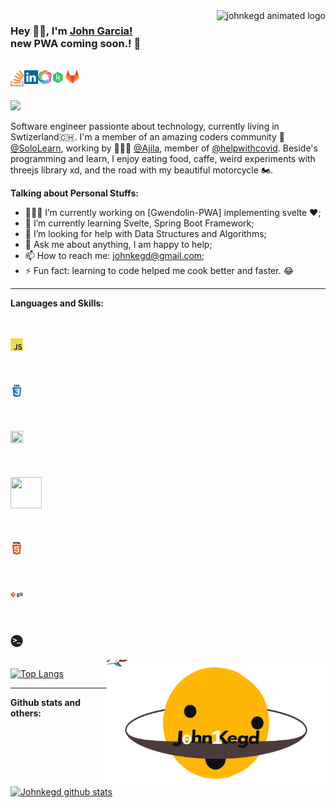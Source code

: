 <a href="https://github.com/johnkegd">
<img align="right" alt="johnkegd animated logo" height="150px" src="https://media.giphy.com/media/Uw2O9Vw5kYKIihfZ6w/giphy.gif" />
</a>

### Hey 👋🏽, I'm [John Garcia!](https://johnkegd.netlify.app)<br/> new PWA coming soon.! 🚀

<br/>

<a href="https://stackoverflow.com/users/10732933/johnkegd">
  <img align="left" alt="John Garcia StackOverflow logo" width="22px" src="stack-overflow.svg" />
</a>
<a href="https://www.linkedin.com/in/johnkegd/">
  <img align="left" alt="John Garcia linkedin logo" width="22px" src="linkedin.svg" />
</a>
<a href="https://www.sololearn.com/Profile/6936974/">
  <img align="left" alt="John Garcia SoloLearn logo" width="22px" src="sololearn.svg" />
</a>
<a href="https://www.hackerrank.com/Johnkegd">
  <img align="left" alt="John Garcia Hackerrank logo" width="22px" src="hackerrank.svg" />
</a>
<a href="https://gitlab.com/johnkegd/">
  <img align="left" alt="John Garcia Gitlab logo" width="22px" src="gitlab.svg" />
</a>
<br/>
<br/>

![](https://visitor-badge.glitch.me/badge?page_id=johnkegd.johnkegd)

Software engineer passionte about technology, currently living in Swtizerland🇨🇭. I'm a member of an amazing coders community &#129489; [@SoloLearn](https://www.sololearn.com/Profile/6936974/), working by 👨🏽‍💻 [@Ajila](https://www.ajila.com), member of [@helpwithcovid](https://helpwithcovid.com/). Beside's programming and learn, I enjoy eating food, caffe, weird experiments with threejs library xd, and the road with my beautiful motorcycle 🏍.

**Talking about Personal Stuffs:**

- 👨🏽‍💻 I’m currently working on [Gwendolin-PWA] implementing svelte ❤️;
- 🌱 I’m currently learning Svelte, Spring Boot Framework;
- 🤔 I’m looking for help with Data Structures and Algorithms;
- 💬 Ask me about anything, I am happy to help;
- 📫 How to reach me: johnkegd@gmail.com;
- ⚡ Fun fact: learning to code helped me cook better and faster. 😂

---

**Languages and Skills:**

<code>
<a href="https://github.com/johnkegd?tab=repositories">
<img height="20" width="20" src="https://raw.githubusercontent.com/github/explore/80688e429a7d4ef2fca1e82350fe8e3517d3494d/topics/javascript/javascript.png">
</a>
</code>

<code>
<a href="https://github.com/johnkegd?tab=repositories">
<img height="20" width="20" src="https://raw.githubusercontent.com/github/explore/80688e429a7d4ef2fca1e82350fe8e3517d3494d/topics/css/css.png">
</a>
</code>

<code>
<a href="https://github.com/johnkegd?tab=repositories">
<img height="20" width="20" src="https://cdn.jsdelivr.net/npm/simple-icons@3.3.0/icons/svelte.svg">
</a>
</code>

<code>
<a href="https://github.com/johnkegd?tab=repositories">
<img height="50" width="50" src="https://cdn.jsdelivr.net/npm/simple-icons@3.3.0/icons/java.svg">
</a>
</code>

<code>
<a href="https://github.com/johnkegd?tab=repositories">
<img height="20" width="20" src="https://raw.githubusercontent.com/github/explore/80688e429a7d4ef2fca1e82350fe8e3517d3494d/topics/html/html.png">
</a>
</code>

<code>
<a href="https://github.com/johnkegd?tab=repositories">
<img height="20" width="20" src="https://raw.githubusercontent.com/github/explore/80688e429a7d4ef2fca1e82350fe8e3517d3494d/topics/git/git.png">
</a>
</code>

<code>
<a href="https://github.com/johnkegd?tab=repositories">
<img height="20" width="20" src="https://raw.githubusercontent.com/github/explore/80688e429a7d4ef2fca1e82350fe8e3517d3494d/topics/terminal/terminal.png">
</a>
</code>

  <a href="https://github.com/johnkegd">
  <img align="right" width="350px" src="rocket-flying.svg" alt="animated rocket flying johnkegd logo"/>
  </a>

[![Top Langs](https://github-readme-stats.vercel.app/api/top-langs/?username=johnkegd&layout=compact&theme=dark&bg_color=0d1117&hide_border=true&title_color=ffb606 "Johnkegd skills")](https://github.com/johnkegd?tab=repositories)

---

**Github stats and others:**

[![Johnkegd github stats](https://github-readme-stats.vercel.app/api?username=johnkegd&theme=dark&include_all_commits=true&count_private=true&icon_color=ffb606&text_color=fafafa&bg_color=0d1117&show_icons=true&hide_border=true&title_color=ffb606 "Johnkegd stats")](https://github.com/johnkegd?tab=repositories)
